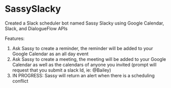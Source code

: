 # SassySlacky
Created a Slack scheduler bot named Sassy Slacky using Google Calendar, Slack, and DialogueFlow APIs

Features:
1. Ask Sassy to create a reminder, the reminder will be added to your Google Calendar as an all day event
2. Ask Sassy to create a meeting, the meeting will be added to your Google Calendar as well as the calendars of anyone you invited (prompt will request that you submit a slack Id, ie: @Bailey)
3. IN PROGRESS: Sassy will return an alert when there is a scheduling conflict
